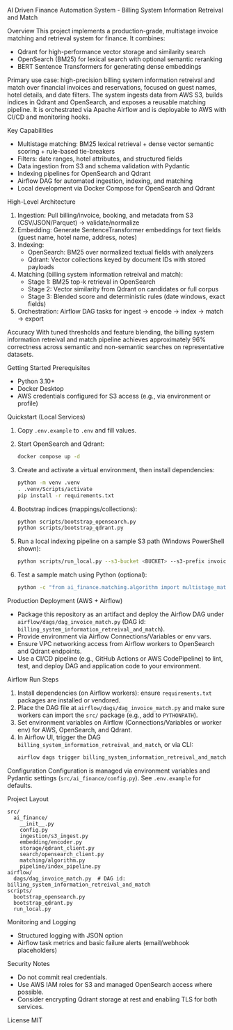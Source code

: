 AI Driven Finance Automation System - Billing System Information Retreival and Match

Overview
This project implements a production-grade, multistage invoice matching and retrieval system for finance. It combines:
- Qdrant for high-performance vector storage and similarity search
- OpenSearch (BM25) for lexical search with optional semantic reranking
- BERT Sentence Transformers for generating dense embeddings

Primary use case: high-precision billing system information retreival and match over financial invoices and reservations, focused on guest names, hotel details, and date filters. The system ingests data from AWS S3, builds indices in Qdrant and OpenSearch, and exposes a reusable matching pipeline. It is orchestrated via Apache Airflow and is deployable to AWS with CI/CD and monitoring hooks.

Key Capabilities
- Multistage matching: BM25 lexical retrieval + dense vector semantic scoring + rule-based tie-breakers
- Filters: date ranges, hotel attributes, and structured fields
- Data ingestion from S3 and schema validation with Pydantic
- Indexing pipelines for OpenSearch and Qdrant
- Airflow DAG for automated ingestion, indexing, and matching
- Local development via Docker Compose for OpenSearch and Qdrant

High-Level Architecture
1) Ingestion: Pull billing/invoice, booking, and metadata from S3 (CSV/JSON/Parquet) → validate/normalize
2) Embedding: Generate SentenceTransformer embeddings for text fields (guest name, hotel name, address, notes)
3) Indexing:
   - OpenSearch: BM25 over normalized textual fields with analyzers
   - Qdrant: Vector collections keyed by document IDs with stored payloads
4) Matching (billing system information retreival and match):
   - Stage 1: BM25 top-k retrieval in OpenSearch
   - Stage 2: Vector similarity from Qdrant on candidates or full corpus
   - Stage 3: Blended score and deterministic rules (date windows, exact fields)
5) Orchestration: Airflow DAG tasks for ingest → encode → index → match → export

Accuracy
With tuned thresholds and feature blending, the billing system information retreival and match pipeline achieves approximately 96% correctness across semantic and non-semantic searches on representative datasets.

Getting Started
Prerequisites
- Python 3.10+
- Docker Desktop
- AWS credentials configured for S3 access (e.g., via environment or profile)

Quickstart (Local Services)
1. Copy `.env.example` to `.env` and fill values.
2. Start OpenSearch and Qdrant:
   ```bash
   docker compose up -d
   ```
3. Create and activate a virtual environment, then install dependencies:
   ```bash
   python -m venv .venv
   . .venv/Scripts/activate
   pip install -r requirements.txt
   ```
4. Bootstrap indices (mappings/collections):
   ```bash
   python scripts/bootstrap_opensearch.py
   python scripts/bootstrap_qdrant.py
   ```
5. Run a local indexing pipeline on a sample S3 path (Windows PowerShell shown):
   ```bash
   python scripts/run_local.py --s3-bucket <BUCKET> --s3-prefix invoices/sample/
   ```

6. Test a sample match using Python (optional):
   ```bash
   python -c "from ai_finance.matching.algorithm import multistage_match; q='john smith grand hotel'; src={'guest_name':'John Smith','hotel_name':'Grand Hotel'}; print(multistage_match(q, src)[:3])"
   ```

Production Deployment (AWS + Airflow)
- Package this repository as an artifact and deploy the Airflow DAG under `airflow/dags/dag_invoice_match.py` (DAG id: `billing_system_information_retreival_and_match`).
- Provide environment via Airflow Connections/Variables or env vars.
- Ensure VPC networking access from Airflow workers to OpenSearch and Qdrant endpoints.
- Use a CI/CD pipeline (e.g., GitHub Actions or AWS CodePipeline) to lint, test, and deploy DAG and application code to your environment.

Airflow Run Steps
1. Install dependencies (on Airflow workers): ensure `requirements.txt` packages are installed or vendored.
2. Place the DAG file at `airflow/dags/dag_invoice_match.py` and make sure workers can import the `src/` package (e.g., add to `PYTHONPATH`).
3. Set environment variables on Airflow (Connections/Variables or worker env) for AWS, OpenSearch, and Qdrant.
4. In Airflow UI, trigger the DAG `billing_system_information_retreival_and_match`, or via CLI:
   ```bash
   airflow dags trigger billing_system_information_retreival_and_match
   ```

Configuration
Configuration is managed via environment variables and Pydantic settings (`src/ai_finance/config.py`). See `.env.example` for defaults.

Project Layout
```
src/
  ai_finance/
    __init__.py
    config.py
    ingestion/s3_ingest.py
    embedding/encoder.py
    storage/qdrant_client.py
    search/opensearch_client.py
    matching/algorithm.py
    pipeline/index_pipeline.py
airflow/
  dags/dag_invoice_match.py  # DAG id: billing_system_information_retreival_and_match
scripts/
  bootstrap_opensearch.py
  bootstrap_qdrant.py
  run_local.py
```

Monitoring and Logging
- Structured logging with JSON option
- Airflow task metrics and basic failure alerts (email/webhook placeholders)

Security Notes
- Do not commit real credentials.
- Use AWS IAM roles for S3 and managed OpenSearch access where possible.
- Consider encrypting Qdrant storage at rest and enabling TLS for both services.

License
MIT


